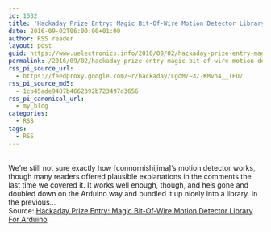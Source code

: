 ```yaml
---
id: 1532
title: 'Hackaday Prize Entry: Magic Bit-Of-Wire Motion Detector Library For Arduino'
date: 2016-09-02T06:00:00+01:00
author: RSS reader
layout: post
guid: https://www.uelectronics.info/2016/09/02/hackaday-prize-entry-magic-bit-of-wire-motion-detector-library-for-arduino/
permalink: /2016/09/02/hackaday-prize-entry-magic-bit-of-wire-motion-detector-library-for-arduino/
rss_pi_source_url:
  - https://feedproxy.google.com/~r/hackaday/LgoM/~3/-KMvh4__TFU/
rss_pi_source_md5:
  - 1cb45ade9487b4662392b723497d3656
rss_pi_canonical_url:
  - my_blog
categories:
  - RSS
tags:
  - RSS
---
```

&#013;  
We’re still not sure exactly how [connornishijima]’s motion detector works, though many readers offered plausible explanations in the comments the last time we covered it. It works well enough, though, and he’s gone and doubled down on the Arduino way and bundled it up nicely into a library. In the previous…&#013;  
Source: <a href="https://feedproxy.google.com/~r/hackaday/LgoM/~3/-KMvh4__TFU/" target="_blank">Hackaday Prize Entry: Magic Bit-Of-Wire Motion Detector Library For Arduino</a>